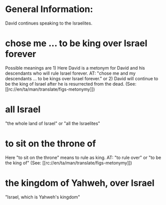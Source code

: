 # General Information:

David continues speaking to the Israelites.

# chose me ... to be king over Israel forever

Possible meanings are 1) Here David is a metonym for David and his descendants who will rule Israel forever. AT: "chose me and my descendants ... to be kings over Israel forever." or 2) David will continue to be the king of Israel after he is resurrected from the dead. (See: [[rc://en/ta/man/translate/figs-metonymy]])

# all Israel

"the whole land of Israel" or "all the Israelites"

# to sit on the throne of

Here "to sit on the throne" means to rule as king. AT: "to rule over" or "to be the king of" (See: [[rc://en/ta/man/translate/figs-metonymy]])

# the kingdom of Yahweh, over Israel

"Israel, which is Yahweh's kingdom"